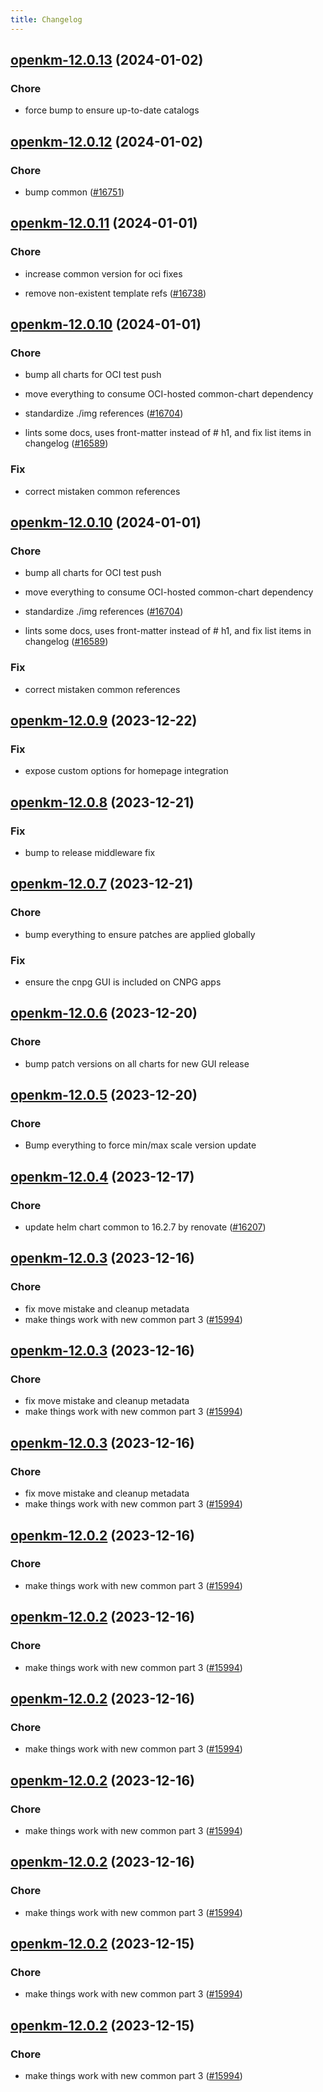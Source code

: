 ```yaml
---
title: Changelog
---
```






## [openkm-12.0.13](https://github.com/truecharts/charts/compare/openkm-12.0.12...openkm-12.0.13) (2024-01-02)

### Chore



- force bump to ensure up-to-date catalogs


## [openkm-12.0.12](https://github.com/truecharts/charts/compare/openkm-12.0.11...openkm-12.0.12) (2024-01-02)

### Chore



- bump common ([#16751](https://github.com/truecharts/charts/issues/16751))


## [openkm-12.0.11](https://github.com/truecharts/charts/compare/openkm-12.0.10...openkm-12.0.11) (2024-01-01)

### Chore



- increase common version for oci fixes

- remove non-existent template refs ([#16738](https://github.com/truecharts/charts/issues/16738))


## [openkm-12.0.10](https://github.com/truecharts/charts/compare/openkm-12.0.9...openkm-12.0.10) (2024-01-01)

### Chore



- bump all charts for OCI test push

- move everything to consume OCI-hosted common-chart dependency

- standardize ./img references ([#16704](https://github.com/truecharts/charts/issues/16704))

- lints some docs, uses front-matter instead of # h1, and fix list items in changelog ([#16589](https://github.com/truecharts/charts/issues/16589))

### Fix



- correct mistaken common references


## [openkm-12.0.10](https://github.com/truecharts/charts/compare/openkm-12.0.9...openkm-12.0.10) (2024-01-01)

### Chore



- bump all charts for OCI test push

- move everything to consume OCI-hosted common-chart dependency

- standardize ./img references ([#16704](https://github.com/truecharts/charts/issues/16704))

- lints some docs, uses front-matter instead of # h1, and fix list items in changelog ([#16589](https://github.com/truecharts/charts/issues/16589))

### Fix



- correct mistaken common references
## [openkm-12.0.9](https://github.com/truecharts/charts/compare/openkm-12.0.8...openkm-12.0.9) (2023-12-22)

### Fix

- expose custom options for homepage integration

## [openkm-12.0.8](https://github.com/truecharts/charts/compare/openkm-12.0.7...openkm-12.0.8) (2023-12-21)

### Fix

- bump to release middleware fix

## [openkm-12.0.7](https://github.com/truecharts/charts/compare/openkm-12.0.6...openkm-12.0.7) (2023-12-21)

### Chore

- bump everything to ensure patches are applied globally

### Fix

- ensure the cnpg GUI is included on CNPG apps

## [openkm-12.0.6](https://github.com/truecharts/charts/compare/openkm-12.0.5...openkm-12.0.6) (2023-12-20)

### Chore

- bump patch versions on all charts for new GUI release

## [openkm-12.0.5](https://github.com/truecharts/charts/compare/openkm-12.0.4...openkm-12.0.5) (2023-12-20)

### Chore

- Bump everything to force min/max scale version update

## [openkm-12.0.4](https://github.com/truecharts/charts/compare/openkm-12.0.3...openkm-12.0.4) (2023-12-17)

### Chore

- update helm chart common to 16.2.7 by renovate ([#16207](https://github.com/truecharts/charts/issues/16207))

## [openkm-12.0.3](https://github.com/truecharts/charts/compare/openkm-11.0.3...openkm-12.0.3) (2023-12-16)

### Chore

- fix move mistake and cleanup metadata
- make things work with new common part 3 ([#15994](https://github.com/truecharts/charts/issues/15994))

## [openkm-12.0.3](https://github.com/truecharts/charts/compare/openkm-11.0.3...openkm-12.0.3) (2023-12-16)

### Chore

- fix move mistake and cleanup metadata
- make things work with new common part 3 ([#15994](https://github.com/truecharts/charts/issues/15994))

## [openkm-12.0.3](https://github.com/truecharts/charts/compare/openkm-11.0.3...openkm-12.0.3) (2023-12-16)

### Chore

- fix move mistake and cleanup metadata
- make things work with new common part 3 ([#15994](https://github.com/truecharts/charts/issues/15994))

## [openkm-12.0.2](https://github.com/truecharts/charts/compare/openkm-11.0.3...openkm-12.0.2) (2023-12-16)

### Chore

- make things work with new common part 3 ([#15994](https://github.com/truecharts/charts/issues/15994))

## [openkm-12.0.2](https://github.com/truecharts/charts/compare/openkm-11.0.3...openkm-12.0.2) (2023-12-16)

### Chore

- make things work with new common part 3 ([#15994](https://github.com/truecharts/charts/issues/15994))

## [openkm-12.0.2](https://github.com/truecharts/charts/compare/openkm-11.0.3...openkm-12.0.2) (2023-12-16)

### Chore

- make things work with new common part 3 ([#15994](https://github.com/truecharts/charts/issues/15994))

## [openkm-12.0.2](https://github.com/truecharts/charts/compare/openkm-11.0.3...openkm-12.0.2) (2023-12-16)

### Chore

- make things work with new common part 3 ([#15994](https://github.com/truecharts/charts/issues/15994))

## [openkm-12.0.2](https://github.com/truecharts/charts/compare/openkm-11.0.3...openkm-12.0.2) (2023-12-16)

### Chore

- make things work with new common part 3 ([#15994](https://github.com/truecharts/charts/issues/15994))

## [openkm-12.0.2](https://github.com/truecharts/charts/compare/openkm-11.0.3...openkm-12.0.2) (2023-12-15)

### Chore

- make things work with new common part 3 ([#15994](https://github.com/truecharts/charts/issues/15994))

## [openkm-12.0.2](https://github.com/truecharts/charts/compare/openkm-11.0.3...openkm-12.0.2) (2023-12-15)

### Chore

- make things work with new common part 3 ([#15994](https://github.com/truecharts/charts/issues/15994))
